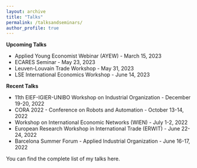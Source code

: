 ```yaml
---
layout: archive
title: "Talks"
permalink: /talksandseminars/
author_profile: true
---
```


**Upcoming Talks**
- <a href="https://www.monash.edu/business/research/our-research/impact-labs/soda-labs/our-events/applied-young-economists" style="text-decoration: none" target="_blank">Applied Young Economist Webinar (AYEW)</a> - March 15, 2023
- ECARES Seminar - May 23, 2023
- Leuven-Louvain Trade Workshop - May 31, 2023
- LSE International Economics Workshop - June 14, 2023

 
**Recent Talks**
- <a href="https://www.eief.it/eief/images/Program__11th_EIEF-IGIIER-UNIBO_workshop_on_IO.pdf" style="text-decoration: none" target="_blank">11th EIEF-IGIER-UNIBO Workshop on Industrial Organization</a> - December 19-20, 2022
- <a href="https://www.wiwi.uni-frankfurt.de/abteilungen/eq/professoren/klump/cora-2022-conference.html" style="text-decoration: none" target="_blank">CORA 2022 - Conference on Robots and Automation</a> - October 13-14, 2022
- <a href="https://drive.google.com/file/d/1-J4KU2VruEpyiyeOs79B9Trz_iZ2YSId/view" style="text-decoration: none" target="_blank">Workshop on International Economic Networks (WIEN)</a> - July 1-2, 2022
 - <a href="https://cepr.org/erwit2022/programme" style="text-decoration: none" target="_blank">European Research Workshop in International Trade (ERWIT)</a> - June 22-24, 2022
 - <a href="https://events.bse.eu/live/files/3701-sf2022-program-applied-industrial-organization" style="text-decoration: none" target="_blank">Barcelona Summer Forum - Applied Industrial Organization</a> - June 16-17, 2022


You can find the complete list of my talks <a href="https://github.com/fabrizioleone/Resume/raw/main/CV_FL.pdf" style="text-decoration: none" target="_blank">here</a>.
